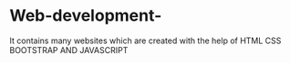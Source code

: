 # Web-development-
It contains many websites which are created with the help of HTML CSS BOOTSTRAP AND JAVASCRIPT 
